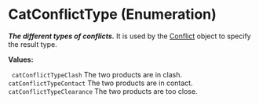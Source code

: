 # CatConflictType (Enumeration)

**_The different types of conflicts._**
It is used by the [Conflict](../SpaceAnalysisInterfaces/interface_Conflict_14180.md) object to specify the result type.

**Values:**

` catConflictTypeClash`      The two products are in clash.
` catConflictTypeContact`      The two products are in contact.
` catConflictTypeClearance`      The two products are too close.